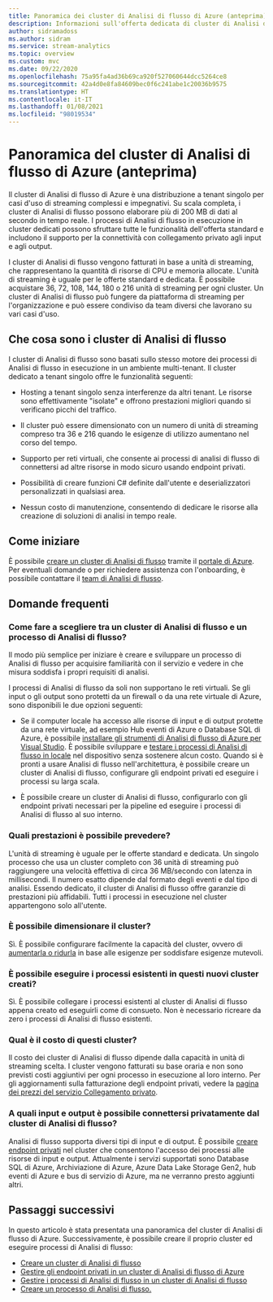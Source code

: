 ```yaml
---
title: Panoramica dei cluster di Analisi di flusso di Azure (anteprima)
description: Informazioni sull'offerta dedicata di cluster di Analisi di flusso a tenant singolo.
author: sidramadoss
ms.author: sidram
ms.service: stream-analytics
ms.topic: overview
ms.custom: mvc
ms.date: 09/22/2020
ms.openlocfilehash: 75a95fa4ad36b69ca920f527060644dcc5264ce8
ms.sourcegitcommit: 42a4d0e8fa84609bec0f6c241abe1c20036b9575
ms.translationtype: HT
ms.contentlocale: it-IT
ms.lasthandoff: 01/08/2021
ms.locfileid: "98019534"
---
```

# <a name="overview-of-azure-stream-analytics-cluster-preview"></a>Panoramica del cluster di Analisi di flusso di Azure (anteprima)

Il cluster di Analisi di flusso di Azure è una distribuzione a tenant singolo per casi d'uso di streaming complessi e impegnativi. Su scala completa, i cluster di Analisi di flusso possono elaborare più di 200 MB di dati al secondo in tempo reale. I processi di Analisi di flusso in esecuzione in cluster dedicati possono sfruttare tutte le funzionalità dell'offerta standard e includono il supporto per la connettività con collegamento privato agli input e agli output.

I cluster di Analisi di flusso vengono fatturati in base a unità di streaming, che rappresentano la quantità di risorse di CPU e memoria allocate. L'unità di streaming è uguale per le offerte standard e dedicata. È possibile acquistare 36, 72, 108, 144, 180 o 216 unità di streaming per ogni cluster. Un cluster di Analisi di flusso può fungere da piattaforma di streaming per l'organizzazione e può essere condiviso da team diversi che lavorano su vari casi d'uso.

## <a name="what-are-stream-analytics-clusters"></a>Che cosa sono i cluster di Analisi di flusso

I cluster di Analisi di flusso sono basati sullo stesso motore dei processi di Analisi di flusso in esecuzione in un ambiente multi-tenant. Il cluster dedicato a tenant singolo offre le funzionalità seguenti:

* Hosting a tenant singolo senza interferenze da altri tenant. Le risorse sono effettivamente "isolate" e offrono prestazioni migliori quando si verificano picchi del traffico.

* Il cluster può essere dimensionato con un numero di unità di streaming compreso tra 36 e 216 quando le esigenze di utilizzo aumentano nel corso del tempo.

* Supporto per reti virtuali, che consente ai processi di analisi di flusso di connettersi ad altre risorse in modo sicuro usando endpoint privati.

* Possibilità di creare funzioni C# definite dall'utente e deserializzatori personalizzati in qualsiasi area.

* Nessun costo di manutenzione, consentendo di dedicare le risorse alla creazione di soluzioni di analisi in tempo reale.

## <a name="how-to-get-started"></a>Come iniziare

È possibile [creare un cluster di Analisi di flusso](create-cluster.md) tramite il [portale di Azure](https://aka.ms/asaclustercreateportal). Per eventuali domande o per richiedere assistenza con l'onboarding, è possibile contattare il [team di Analisi di flusso](mailto:askasa@microsoft.com).

## <a name="frequently-asked-questions"></a>Domande frequenti

### <a name="how-do-i-choose-between-a-stream-analytics-cluster-and-a-stream-analytics-job"></a>Come fare a scegliere tra un cluster di Analisi di flusso e un processo di Analisi di flusso?

Il modo più semplice per iniziare è creare e sviluppare un processo di Analisi di flusso per acquisire familiarità con il servizio e vedere in che misura soddisfa i propri requisiti di analisi.

I processi di Analisi di flusso da soli non supportano le reti virtuali. Se gli input o gli output sono protetti da un firewall o da una rete virtuale di Azure, sono disponibili le due opzioni seguenti:

* Se il computer locale ha accesso alle risorse di input e di output protette da una rete virtuale, ad esempio Hub eventi di Azure o Database SQL di Azure, è possibile [installare gli strumenti di Analisi di flusso di Azure per Visual Studio](stream-analytics-tools-for-visual-studio-install.md). È possibile sviluppare e [testare i processi di Analisi di flusso in locale](stream-analytics-live-data-local-testing.md) nel dispositivo senza sostenere alcun costo. Quando si è pronti a usare Analisi di flusso nell'architettura, è possibile creare un cluster di Analisi di flusso, configurare gli endpoint privati ed eseguire i processi su larga scala.

* È possibile creare un cluster di Analisi di flusso, configurarlo con gli endpoint privati necessari per la pipeline ed eseguire i processi di Analisi di flusso al suo interno.

### <a name="what-performance-can-i-expect"></a>Quali prestazioni è possibile prevedere?

L'unità di streaming è uguale per le offerte standard e dedicata. Un singolo processo che usa un cluster completo con 36 unità di streaming può raggiungere una velocità effettiva di circa 36 MB/secondo con latenza in millisecondi. Il numero esatto dipende dal formato degli eventi e dal tipo di analisi. Essendo dedicato, il cluster di Analisi di flusso offre garanzie di prestazioni più affidabili. Tutti i processi in esecuzione nel cluster appartengono solo all'utente.

### <a name="can-i-scale-my-cluster"></a>È possibile dimensionare il cluster?

Sì. È possibile configurare facilmente la capacità del cluster, ovvero di [aumentarla o ridurla](scale-cluster.md) in base alle esigenze per soddisfare esigenze mutevoli.

### <a name="can-i-run-my-existing-jobs-on-these-new-clusters-ive-created"></a>È possibile eseguire i processi esistenti in questi nuovi cluster creati?

Sì. È possibile collegare i processi esistenti al cluster di Analisi di flusso appena creato ed eseguirli come di consueto. Non è necessario ricreare da zero i processi di Analisi di flusso esistenti.

### <a name="how-much-will-these-clusters-cost-me"></a>Qual è il costo di questi cluster?

Il costo dei cluster di Analisi di flusso dipende dalla capacità in unità di streaming scelta. I cluster vengono fatturati su base oraria e non sono previsti costi aggiuntivi per ogni processo in esecuzione al loro interno. Per gli aggiornamenti sulla fatturazione degli endpoint privati, vedere la [pagina dei prezzi del servizio Collegamento privato](https://azure.microsoft.com/pricing/details/private-link/).

### <a name="which-inputs-and-outputs-can-i-privately-connect-to-from-my-stream-analytics-cluster"></a>A quali input e output è possibile connettersi privatamente dal cluster di Analisi di flusso?

Analisi di flusso supporta diversi tipi di input e di output. È possibile [creare endpoint privati](private-endpoints.md) nel cluster che consentono l'accesso dei processi alle risorse di input e output. Attualmente i servizi supportati sono Database SQL di Azure, Archiviazione di Azure, Azure Data Lake Storage Gen2, hub eventi di Azure e bus di servizio di Azure, ma ne verranno presto aggiunti altri. 

## <a name="next-steps"></a>Passaggi successivi

In questo articolo è stata presentata una panoramica del cluster di Analisi di flusso di Azure. Successivamente, è possibile creare il proprio cluster ed eseguire processi di Analisi di flusso: 

* [Creare un cluster di Analisi di flusso](create-cluster.md)
* [Gestire gli endpoint privati in un cluster di Analisi di flusso di Azure](private-endpoints.md)
* [Gestire i processi di Analisi di flusso in un cluster di Analisi di flusso](manage-jobs-cluster.md)
* [Creare un processo di Analisi di flusso.](stream-analytics-quick-create-portal.md)
